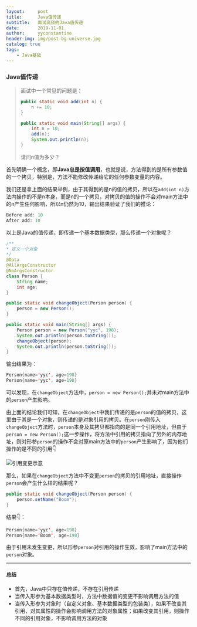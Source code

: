 ```yaml
---
layout:     post
title:      Java值传递
subtitle:   面试高频的Java值传递
date:       2019-11-01
author:     yyconstantine
header-img: img/post-bg-universe.jpg
catalog: true
tags:
    - Java基础
---
```


### Java值传递

> 面试中一个常见的问题是：
>
> ```java
> public static void add(int n) {
>     n += 10;
> }
> 
> public static void main(String[] args) {
>     int n = 10;
>     add(n);
>     System.out.println(n);
> }
> ```
>
> 请问n值为多少？

首先明确一个概念，即**Java总是按值调用**，也就是说，方法得到的是所有参数值的一个拷贝，特别是，方法不能修改传递给它的任何参数变量的内容。

我们还是拿上面的结果举例，由于其得到的是n的值的拷贝，所以在```add(int n)```方法内操作的不是n本身，而是n的一个拷贝，对拷贝的值的操作不会对main方法中的n产生任何影响，所以n仍然为10，输出结果验证了我们的推论：

```java
Before add: 10
After add: 10
```

以上是Java的值传递，即传递一个基本数据类型，那么传递一个对象呢？

```java
/**
* 定义一个对象
*/
@Data
@AllArgsConstructor
@NoArgsConstructor
class Person {
    String name;
    int age;
}

public static void changeObject(Person person) {
    person = new Person();
}

public static void main(String[] args) {
    Person person = new Person("yyc", 198);
    System.out.println(person.toString());
    changeObject(person);
    System.out.println(person.toString());
}
```

输出结果为：

```java
Person{name='yyc', age=198}
Person{name='yyc', age=198}
```

可以发现，在```changeObject```方法中，```person = new Person();```并未对main方法中的```person```产生影响。

由上面的结论我们可知，在```changeObject```中我们传递的是```person```的值的拷贝，这里由于其是一个对象，则传递的是对象引用的拷贝。在```person```刚传入```changeObject```方法时，```person```本身及其拷贝都指向的是同一个引用地址，但由于```person = new Person();```这一步操作，将方法中引用的拷贝指向了另外的内存地址，则对形参```person```的操作不会对原main方法中的```person```产生影响了，因为他们操作的是不同的引用👇

![引用变更示意](https://i.loli.net/2019/11/01/A2PKfWyFMI3XahN.png)

那么，如果在```changeObject```方法中不变更```person```的拷贝的引用地址，直接操作```person```会产生什么样的结果呢？

```java
public static void changeObject(Person person) {
    person.setName("Boom");
}
```

结果👇：

```java
Person{name='yyc', age=198}
Person{name='Boom', age=198}
```

由于引用未发生变更，所以形参```person```对引用的操作生效，影响了main方法中的```person```对象。

---

#### 总结

- 首先，Java中只存在值传递，不存在引用传递
- 当传入形参为基本数据类型时，方法中数据值的变更不影响调用方法的值
- 当传入形参为对象时（自定义对象、基本数据类型的包装类），如果不改变其引用，对其属性的操作会影响调用方法的对象属性；如果改变其引用，则操作不同的引用对象，不影响调用方法的对象